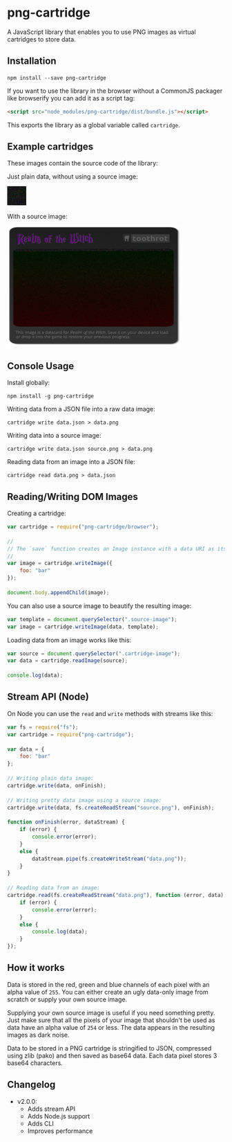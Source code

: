 # png-cartridge

A JavaScript library that enables you to use PNG images as virtual
cartridges to store data.

## Installation

    npm install --save png-cartridge

If you want to use the library in the browser without a CommonJS packager like browserify you
can add it as a script tag:

```html
<script src="node_modules/png-cartridge/dist/bundle.js"></script>
```

This exports the library as a global variable called `cartridge`.

## Example cartridges

These images contain the source code of the library:

Just plain data, without using a source image:

![Plain cartridge without pretty source image](example/plain.png)

With a source image:

![Cartridge created with a source image](example/cartridge.png)


## Console Usage

Install globally:

    npm install -g png-cartridge

Writing data from a JSON file into a raw data image:

    cartridge write data.json > data.png

Writing data into a source image:

    cartridge write data.json source.png > data.png

Reading data from an image into a JSON file:

    cartridge read data.png > data.json


## Reading/Writing DOM Images

Creating a cartridge:

```js
var cartridge = require("png-cartridge/browser");

//
// The `save` function creates an Image instance with a data URI as its `src`.
//
var image = cartridge.writeImage({
    foo: "bar"
});

document.body.appendChild(image);
```

You can also use a source image to beautify the resulting image:

```js
var template = document.querySelector(".source-image");
var image = cartridge.writeImage(data, template);
```

Loading data from an image works like this:

```js
var source = document.querySelector(".cartridge-image");
var data = cartridge.readImage(source);

console.log(data);
```

## Stream API (Node)

On Node you can use the `read` and `write` methods with streams like this:

```js
var fs = require("fs");
var cartridge = require("png-cartridge");

var data = {
    foo: "bar"
};

// Writing plain data image:
cartridge.write(data, onFinish);

// Writing pretty data image using a source image:
cartridge.write(data, fs.createReadStream("source.png"), onFinish);

function onFinish(error, dataStream) {
    if (error) {
        console.error(error);
    }
    else {
        dataStream.pipe(fs.createWriteStream("data.png"));
    }
}

// Reading data from an image:
cartridge.read(fs.createReadStream("data.png"), function (error, data) {
    if (error) {
        console.error(error);
    }
    else {
        console.log(data);
    }
});
```

## How it works

Data is stored in the red, green and blue channels of each pixel with an alpha value
of `255`. You can either create an ugly data-only image from scratch or supply
your own source image.

Supplying your own source image is useful if you need something pretty. Just make sure
that all the pixels of your image that shouldn't be used as data have an alpha value
of `254` or less. The data appears in the resulting images as dark noise.

Data to be stored in a PNG cartridge is stringified to JSON, compressed using zlib (pako) and
then saved as base64 data. Each data pixel stores 3 base64 characters.


## Changelog

* v2.0.0:
  * Adds stream API
  * Adds Node.js support
  * Adds CLI
  * Improves performance
